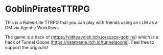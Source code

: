 # GoblinPiratesTTRPG
This is a Rules-Lite TTRPG that you can play with friends using an LLM as a GM via Agentic Workflows


The game is a hack of (https://vidityavoleti.itch.io/space-goblins) which is a hack of Tunnel Goons (https://natetreme.itch.io/tunnelgoons). Feel free to support the originals!

